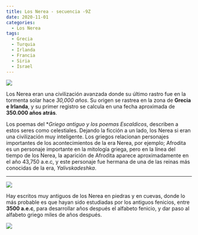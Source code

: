 ```yaml
---
title: Los Nerea - secuencia -9Z
date: 2020-11-01
categories:
  - Los Nerea
tags:
  - Grecia
  - Turquia
  - Irlanda
  - Francia
  - Siria
  - Israel
---
```


![](https://i.postimg.cc/Wb1MKH5Y/221f0a56bfc1d3f0abd63b9833f2a295.jpg)

Los Nerea eran una civilización avanzada donde su último rastro fue en la tormenta solar hace *30,000 años*. Su origen se rastrea en la zona de **Grecia e Irlanda**, y su primer registro se calcula en una fecha aproximada de **350.000 años atrás**.

Los poemas del **Griego antiguo y los poemas Escaldicos*, describen a estos seres como celestiales. Dejando la ficción a un lado, los Nerea si eran una civilización muy inteligente. Los griegos relacionan personajes importantes de los acontecimientos de la era Nerea, por ejemplo; Afrodita es un personaje importante en la mitología griega, pero en la línea del tiempo de los Nerea, la aparición de Afrodita aparece aproximadamente en el año 43,750 a.e.c, y este personaje fue hermana de una de las reinas más conocidas de la era, *Yalivskadeshka*.

---

![](https://i.postimg.cc/d09TdC14/Cam-Scanner-10-01-2021-21-32.jpg)

Hay escritos muy antiguos de los Nerea en piedras y en cuevas, donde lo más probable es que hayan sido estudiadas por los antiguos fenicios, entre **3500 a.e.c**, para desarrollar años después el alfabeto fenicio, y dar paso al alfabeto griego miles de años después.

![](https://i.postimg.cc/26gR565V/f2d444f1896333ca7965107025c9bc5b.jpg)
